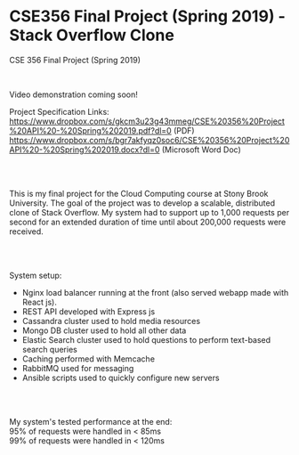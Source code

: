 # CSE356 Final Project (Spring 2019) - Stack Overflow Clone
CSE 356 Final Project (Spring 2019)

<br/>

Video demonstration coming soon!

Project Specification Links:
<br/>
https://www.dropbox.com/s/gkcm3u23g43mmeg/CSE%20356%20Project%20API%20-%20Spring%202019.pdf?dl=0 (PDF)
<br/>
https://www.dropbox.com/s/bgr7akfyqz0soc6/CSE%20356%20Project%20API%20-%20Spring%202019.docx?dl=0 (Microsoft Word Doc)

<br/>
<br/>

This is my final project for the Cloud Computing course at Stony Brook University. The goal of the project was to develop a scalable, distributed clone of Stack Overflow. My system had to support up to 1,000 requests per second for an extended duration of time until about 200,000 requests were received.

<br/>
<br/>

System setup:
- Nginx load balancer running at the front (also served webapp made with React js).
- REST API developed with Express js
- Cassandra cluster used to hold media resources
- Mongo DB cluster used to hold all other data
- Elastic Search cluster used to hold questions to perform text-based search queries
- Caching performed with Memcache
- RabbitMQ used for messaging
- Ansible scripts used to quickly configure new servers

<br/>
<br/>

My system's tested performance at the end:
<br/>
95% of requests were handled in < 85ms
<br/>
99% of requests were handled in < 120ms
<br/>

